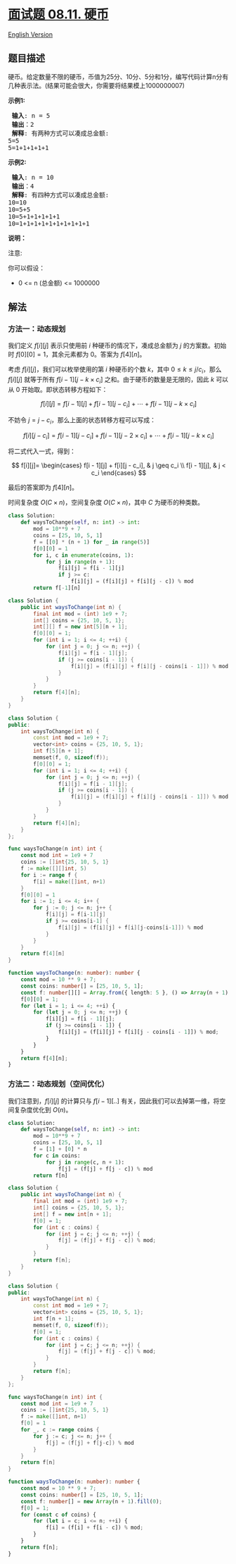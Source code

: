 # [面试题 08.11. 硬币](https://leetcode.cn/problems/coin-lcci)

[English Version](/lcci/08.11.Coin/README_EN.md)

## 题目描述

<!-- 这里写题目描述 -->
<p>硬币。给定数量不限的硬币，币值为25分、10分、5分和1分，编写代码计算n分有几种表示法。(结果可能会很大，你需要将结果模上1000000007)</p>
<p> <strong>示例1:</strong></p>
<pre>
<strong> 输入</strong>: n = 5
<strong> 输出</strong>：2
<strong> 解释</strong>: 有两种方式可以凑成总金额:
5=5
5=1+1+1+1+1
</pre>
<p> <strong>示例2:</strong></p>
<pre>
<strong> 输入</strong>: n = 10
<strong> 输出</strong>：4
<strong> 解释</strong>: 有四种方式可以凑成总金额:
10=10
10=5+5
10=5+1+1+1+1+1
10=1+1+1+1+1+1+1+1+1+1
</pre>
<p> <strong>说明：</strong></p>
<p>注意:</p>
<p>你可以假设：</p>
<ul>
    <li>0 &lt;= n (总金额) &lt;= 1000000</li>
</ul>

## 解法

### 方法一：动态规划

我们定义 $f[i][j]$ 表示只使用前 $i$ 种硬币的情况下，凑成总金额为 $j$ 的方案数。初始时 $f[0][0]=1$，其余元素都为 $0$。答案为 $f[4][n]$。

考虑 $f[i][j]$，我们可以枚举使用的第 $i$ 种硬币的个数 $k$，其中 $0 \leq k \leq j / c_i$，那么 $f[i][j]$ 就等于所有 $f[i−1][j−k \times c_i]$ 之和。由于硬币的数量是无限的，因此 $k$ 可以从 $0$ 开始取。即状态转移方程如下：

$$
f[i][j] = f[i - 1][j] + f[i - 1][j - c_i] + \cdots + f[i - 1][j - k \times c_i]
$$

不妨令 $j = j - c_i$，那么上面的状态转移方程可以写成：

$$
f[i][j - c_i] = f[i - 1][j - c_i] + f[i - 1][j - 2 \times c_i] + \cdots + f[i - 1][j - k \times c_i]
$$

将二式代入一式，得到：

$$
f[i][j]=
\begin{cases}
f[i - 1][j] + f[i][j - c_i], & j \geq c_i \\
f[i - 1][j], & j < c_i
\end{cases}
$$

最后的答案即为 $f[4][n]$。

时间复杂度 $O(C \times n)$，空间复杂度 $O(C \times n)$，其中 $C$ 为硬币的种类数。

<!-- tabs:start -->

```python
class Solution:
    def waysToChange(self, n: int) -> int:
        mod = 10**9 + 7
        coins = [25, 10, 5, 1]
        f = [[0] * (n + 1) for _ in range(5)]
        f[0][0] = 1
        for i, c in enumerate(coins, 1):
            for j in range(n + 1):
                f[i][j] = f[i - 1][j]
                if j >= c:
                    f[i][j] = (f[i][j] + f[i][j - c]) % mod
        return f[-1][n]
```

```java
class Solution {
    public int waysToChange(int n) {
        final int mod = (int) 1e9 + 7;
        int[] coins = {25, 10, 5, 1};
        int[][] f = new int[5][n + 1];
        f[0][0] = 1;
        for (int i = 1; i <= 4; ++i) {
            for (int j = 0; j <= n; ++j) {
                f[i][j] = f[i - 1][j];
                if (j >= coins[i - 1]) {
                    f[i][j] = (f[i][j] + f[i][j - coins[i - 1]]) % mod;
                }
            }
        }
        return f[4][n];
    }
}
```

```cpp
class Solution {
public:
    int waysToChange(int n) {
        const int mod = 1e9 + 7;
        vector<int> coins = {25, 10, 5, 1};
        int f[5][n + 1];
        memset(f, 0, sizeof(f));
        f[0][0] = 1;
        for (int i = 1; i <= 4; ++i) {
            for (int j = 0; j <= n; ++j) {
                f[i][j] = f[i - 1][j];
                if (j >= coins[i - 1]) {
                    f[i][j] = (f[i][j] + f[i][j - coins[i - 1]]) % mod;
                }
            }
        }
        return f[4][n];
    }
};
```

```go
func waysToChange(n int) int {
	const mod int = 1e9 + 7
	coins := []int{25, 10, 5, 1}
	f := make([][]int, 5)
	for i := range f {
		f[i] = make([]int, n+1)
	}
	f[0][0] = 1
	for i := 1; i <= 4; i++ {
		for j := 0; j <= n; j++ {
			f[i][j] = f[i-1][j]
			if j >= coins[i-1] {
				f[i][j] = (f[i][j] + f[i][j-coins[i-1]]) % mod
			}
		}
	}
	return f[4][n]
}
```

```ts
function waysToChange(n: number): number {
    const mod = 10 ** 9 + 7;
    const coins: number[] = [25, 10, 5, 1];
    const f: number[][] = Array.from({ length: 5 }, () => Array(n + 1).fill(0));
    f[0][0] = 1;
    for (let i = 1; i <= 4; ++i) {
        for (let j = 0; j <= n; ++j) {
            f[i][j] = f[i - 1][j];
            if (j >= coins[i - 1]) {
                f[i][j] = (f[i][j] + f[i][j - coins[i - 1]]) % mod;
            }
        }
    }
    return f[4][n];
}
```

<!-- tabs:end -->

### 方法二：动态规划（空间优化）

我们注意到，$f[i][j]$ 的计算只与 $f[i−1][..]$ 有关，因此我们可以去掉第一维，将空间复杂度优化到 $O(n)$。

<!-- tabs:start -->

```python
class Solution:
    def waysToChange(self, n: int) -> int:
        mod = 10**9 + 7
        coins = [25, 10, 5, 1]
        f = [1] + [0] * n
        for c in coins:
            for j in range(c, n + 1):
                f[j] = (f[j] + f[j - c]) % mod
        return f[n]
```

```java
class Solution {
    public int waysToChange(int n) {
        final int mod = (int) 1e9 + 7;
        int[] coins = {25, 10, 5, 1};
        int[] f = new int[n + 1];
        f[0] = 1;
        for (int c : coins) {
            for (int j = c; j <= n; ++j) {
                f[j] = (f[j] + f[j - c]) % mod;
            }
        }
        return f[n];
    }
}
```

```cpp
class Solution {
public:
    int waysToChange(int n) {
        const int mod = 1e9 + 7;
        vector<int> coins = {25, 10, 5, 1};
        int f[n + 1];
        memset(f, 0, sizeof(f));
        f[0] = 1;
        for (int c : coins) {
            for (int j = c; j <= n; ++j) {
                f[j] = (f[j] + f[j - c]) % mod;
            }
        }
        return f[n];
    }
};
```

```go
func waysToChange(n int) int {
	const mod int = 1e9 + 7
	coins := []int{25, 10, 5, 1}
	f := make([]int, n+1)
	f[0] = 1
	for _, c := range coins {
		for j := c; j <= n; j++ {
			f[j] = (f[j] + f[j-c]) % mod
		}
	}
	return f[n]
}
```

```ts
function waysToChange(n: number): number {
    const mod = 10 ** 9 + 7;
    const coins: number[] = [25, 10, 5, 1];
    const f: number[] = new Array(n + 1).fill(0);
    f[0] = 1;
    for (const c of coins) {
        for (let i = c; i <= n; ++i) {
            f[i] = (f[i] + f[i - c]) % mod;
        }
    }
    return f[n];
}
```

<!-- tabs:end -->

<!-- end -->
